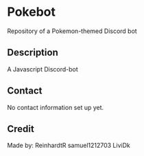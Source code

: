 # Pokebot
Repository of a Pokemon-themed Discord bot

## Description
A Javascript Discord-bot

## Contact
No contact information set up yet.

## Credit

Made by:
ReinhardtR
samuel1212703
LiviDk
